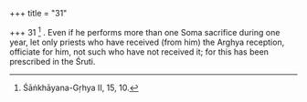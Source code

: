 +++
title = "31"

+++
31 [^17] . Even if he performs more than one Soma sacrifice during one year, let only priests who have received (from him) the Arghya reception, officiate for him, not such who have not received it; for this has been prescribed in the Śruti.


[^17]:  Śāṅkhāyana-Gṛhya II, 15, 10.

